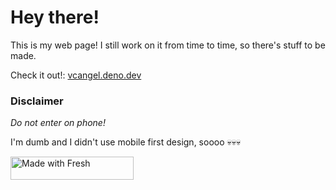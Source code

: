 # Hey there!
This is my web page! I still work on it from time to time, so there's stuff to be made.

Check it out!: [vcangel.deno.dev](https://vcangel.deno.dev/)

### Disclaimer

*Do not enter on phone!*

I'm dumb and I didn't use mobile first design, soooo :skull::skull::skull:

<a href="https://fresh.deno.dev">
   <img width="197" height="37" src="https://fresh.deno.dev/fresh-badge.svg" alt="Made with Fresh" />
</a>
